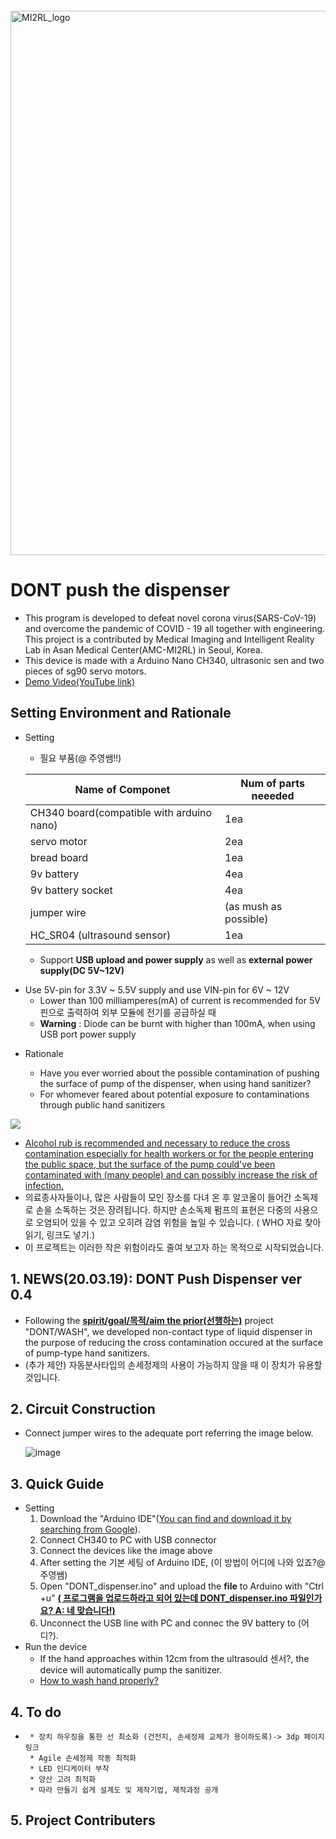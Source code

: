 ```markdown

```

<img width="871" alt="MI2RL_logo" src="https://user-images.githubusercontent.com/55417425/77146652-e4a44700-6ace-11ea-9e69-3d38b3f35392.png"><br>



# DONT push the dispenser

* This program is developed to defeat novel corona virus(SARS-CoV-19) and overcome the pandemic of COVID - 19 all together with engineering. This project is a contributed by Medical Imaging and Intelligent Reality Lab in Asan Medical Center(AMC-MI2RL) in Seoul, Korea.
* This device is made with a Arduino Nano CH340,  ultrasonic sen and two pieces of sg90 servo motors.
* [Demo Video(YouTube link)](https://youtu.be/2AqtVSnK7Oo)



## Setting Environment and  Rationale

* Setting

  * 필요 부품(@ 주영쌤!!)

  | Name of Componet                          |     Num of parts neeeded        |
  | ----------------------------------------- | --------------------- |
  | CH340 board(compatible with arduino nano) | 1ea                   |
  | servo motor                               | 2ea                   |
  | bread board                               | 1ea                   |
  | 9v battery                                | 4ea                   |
  | 9v battery socket                         | 4ea                   |
  | jumper wire                               | (as mush as possible) |
  | HC_SR04 (ultrasound sensor)               | 1ea                   |
  
  -  Support **USB upload and power supply** as well as  **external power supply(DC 5V~12V)**
- Use 5V-pin for 3.3V ~ 5.5V supply and
    use VIN-pin for 6V ~ 12V
  -  Lower than 100 milliamperes(mA) of current is recommended for 5V 핀으로 출력하여 외부 모듈에 전기를 공급하실 때
  - **Warning** :  Diode can be burnt with higher than 100mA, when using USB port power supply
  
* Rationale 

  * Have you ever worried about the possible contamination of pushing the surface of pump of the dispenser, when using hand sanitizer?
  * For whomever feared about potential exposure to contaminations  through public hand sanitizers

![](https://user-images.githubusercontent.com/42925197/77137204-4903de00-6ab0-11ea-937e-0cba5ad5ad16.png)


  * <u>Alcohol rub is recommended and necessary to reduce the cross contamination  especially for health workers or for the people entering the public space, but the surface of the pump could've been contaminated with (many people) and can possibly increase the risk of infection.</u>
  * 의료종사자들이나, 많은 사람들이 모인 장소를 다녀 온 후 알코올이 들어간 소독제로 손을 소독하는 것은 장려됩니다. 하지만 손소독제 펌프의 표현은 다중의 사용으로 오염되어 있을 수 있고 오히려 감염 위험을 높일 수 있습니다. ( WHO 자료 찾아 읽기, 링크도 넣기.)
  * 이 프로젝트는 이러한 작은 위험이라도 줄여 보고자 하는 목적으로 시작되었습니다.



## 1. NEWS(20.03.19): DONT Push Dispenser ver 0.4

* Following the <u>**spirit/goal/목적/aim the prior(선행하는)**</u> project "DONT/WASH", we developed non-contact type of  liquid dispenser in the purpose of reducing the cross contamination occured at the surface of pump-type hand sanitizers.
* (추가 제안) 자동분사타입의 손세정제의 사용이 가능하지 않을 때 이 장치가 유용할 것입니다. 



## 2. Circuit Construction

* Connect jumper wires  to the adequate port referring the image below.

  ![image](https://user-images.githubusercontent.com/55417425/77146927-8b88e300-6acf-11ea-9d17-d67da54c015c.png)

## 3. Quick Guide

* Setting
  1. Download the "Arduino IDE"([You can find and download it by searching from Google](https://www.arduino.cc/en/main/OldSoftwareReleases)). 
  2. Connect CH340 to PC with USB connector
  3. Connect the devices like the image above
  4. After setting  the 기본 세팅 of Arduino IDE, (이 방법이 어디에 나와 있죠?@ 주영쌤)
  5. Open "DONT_dispenser.ino" and upload the **file** to Arduino with "Ctrl +u"  <u>**( 프로그램을 업로드하라고 되어 있는데 DONT_dispenser.ino 파일인가요? A: 네 맞습니다!)**</u>
  6. Unconnect the USB line with PC and connec the 9V battery to (어디?).
* Run the device
  * If the hand approaches within 12cm from the ultrasould 센서?, the device will automatically pump the sanitizer.
  * [How to wash hand properly?](https://www.youtube.com/watch?v=4O0zkBQTgvI)



## 4. To do

* ```
   * 장치 하우징을 통한 선 최소화 (건전지, 손세정제 교체가 용이하도록)-> 3dp 페이지 링크
   * Agile 손세정제 작동 최적화
   * LED 인디케이터 부착
   * 양산 고려 최적화
   * 따라 만들기 쉽게 설계도 및 제작기법, 제작과정 공개
  ```





## 5. Project Contributers
